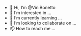 - 👋 Hi, I’m @ViniBonetto
- 👀 I’m interested in ...
- 🌱 I’m currently learning ...
- 💞️ I’m looking to collaborate on ...
- 📫 How to reach me ...

<!---
ViniBonetto/ViniBonetto is a ✨ special ✨ repository because its `README.md` (this file) appears on your GitHub profile.
You can click the Preview link to take a look at your changes.
--->
